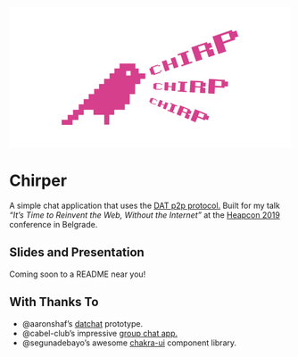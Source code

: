 ![Logo](readme_header.png)

# Chirper

A simple chat application that uses the [DAT p2p protocol.](https://dat.foundation/) Built for my talk _“It’s Time to Reinvent the Web, Without the Internet”_ at the [Heapcon 2019](https://heapcon.io) conference in Belgrade.

## Slides and Presentation

Coming soon to a README near you!

## With Thanks To

- @aaronshaf’s [datchat](https://github.com/aaronshaf/datchat) prototype.
- @cabel-club’s impressive [group chat app.](https://github.com/cabal-club)
- @segunadebayo’s awesome [chakra-ui](https://github.com/chakra-ui/chakra-ui) component library.

